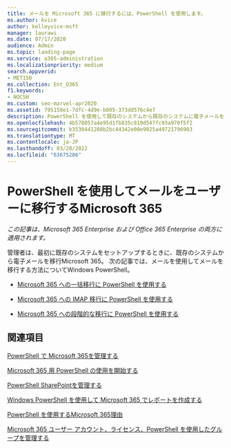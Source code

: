 ```yaml
---
title: メールを Microsoft 365 に移行するには、PowerShell を使用します。
ms.author: kvice
author: kelleyvice-msft
manager: laurawi
ms.date: 07/17/2020
audience: Admin
ms.topic: landing-page
ms.service: o365-administration
ms.localizationpriority: medium
search.appverid:
- MET150
ms.collection: Ent_O365
f1.keywords:
- NOCSH
ms.custom: seo-marvel-apr2020
ms.assetid: 795158e1-7dfc-4d9e-b805-373dd576c4e7
description: PowerShell を使用して既存のシステムから既存のシステムに電子メールを移行Microsoft 365する方法について説明します。
ms.openlocfilehash: 4b578057a4e95d1fb835c819d547fc93a970f5f2
ms.sourcegitcommit: b3530441288b2bc44342e00e9025a49721796903
ms.translationtype: MT
ms.contentlocale: ja-JP
ms.lasthandoff: 03/20/2022
ms.locfileid: "63675286"
---
```

# <a name="how-to-use-powershell-to-migrate-email-to-microsoft-365"></a>PowerShell を使用してメールをユーザーに移行するMicrosoft 365

*この記事は、Microsoft 365 Enterprise および Office 365 Enterprise の両方に適用されます。*

管理者は、最初に既存のシステムをセットアップするときに、既存のシステムから電子メールを移行Microsoft 365。 次の記事では、メールを使用してメールを移行する方法についてWindows PowerShell。
  
- [Microsoft 365 への一括移行に PowerShell を使用する](use-powershell-to-perform-a-cutover-migration-to-microsoft-365.md)
    
- [Microsoft 365 への IMAP 移行に PowerShell を使用する](use-powershell-to-perform-an-imap-migration-to-microsoft-365.md)
    
- [Microsoft 365 への段階的な移行に PowerShell を使用する](use-powershell-to-perform-a-staged-migration-to-microsoft-365.md)
    
## <a name="related-topics"></a>関連項目

[PowerShell で Microsoft 365を管理する](manage-microsoft-365-with-microsoft-365-powershell.md)
  
[Microsoft 365 用 PowerShell の使用を開始する](getting-started-with-microsoft-365-powershell.md)
  
[PowerShell SharePointを管理する](manage-sharepoint-online-with-microsoft-365-powershell.md)
  
[Windows PowerShell を使用して Microsoft 365 でレポートを作成する](use-windows-powershell-to-create-reports-in-microsoft-365.md)

[PowerShell を使用するMicrosoft 365理由](why-you-need-to-use-microsoft-365-powershell.md)
  
[Microsoft 365 ユーザー アカウント、ライセンス、PowerShell を使用したグループを管理する](manage-user-accounts-and-licenses-with-microsoft-365-powershell.md)
